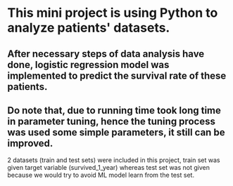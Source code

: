 # This mini project is using Python to analyze patients' datasets.
## After necessary steps of data analysis have done, logistic regression model was implemented to predict the survival rate of these patients.
## Do note that, due to running time took long time in parameter tuning, hence the tuning process was used some simple parameters, it still can be improved.

2 datasets (train and test sets) were included in this project, train set was given target variable (survived_1_year) whereas test set was not given because we would try to avoid ML model learn from the test set.

